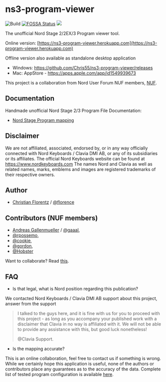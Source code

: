 # ns3-program-viewer

![Build](https://travis-ci.com/Chris55/ns3-program-viewer.svg?branch=main)
[![FOSSA Status](https://app.fossa.com/api/projects/git%2Bgithub.com%2FChris55%2Fns3-program-viewer.svg?type=shield)](https://app.fossa.com/projects/git%2Bgithub.com%2FChris55%2Fns3-program-viewer?ref=badge_shield)
![](https://img.shields.io/badge/Coverage-88%25-83A603.svg?prefix=$coverage$)


The unofficial Nord Stage 2/2EX/3 Program viewer tool.

Online version: [https://ns3-program-viewer.herokuapp.com](https://ns3-program-viewer.herokuapp.com)

Offline version also available as standalone desktop application
- Windows: https://github.com/Chris55/ns3-program-viewer/releases
- Mac: AppStore - https://apps.apple.com/app/id1549939673

This project is a collaboration from Nord User Forum NUF members, [NUF](https://www.norduserforum.com/nord-stage-forum-f3/ns3-program-viewer-t19939.html).

## Documentation
Handmade unofficial Nord Stage 2/3 Program File Documentation:
- [Nord Stage Program mapping](https://chris55.github.io/ns3-program-viewer/)



## Disclaimer
We are not affiliated, associated, endorsed by, or in any way officially connected with Nord Keyboards / Clavia DMI AB, or any of its subsidiaries or its affiliates.
The official Nord Keyboards website can be found at https://www.nordkeyboards.com
The names Nord and Clavia as well as related names, marks, emblems and images are registered trademarks of their respective owners.

## Author
- [Christian Florentz](https://www.linkedin.com/in/christian-florentz-b2530575/) / [@florence](https://www.norduserforum.com/member26720.html)

## Contributors (NUF members)

- [Andreas Gallenmueller](https://www.linkedin.com/in/andreas-gallenmueller-0b09721/) / [@gaaal](https://www.norduserforum.com/member17851.html),
- [@rpossemo](https://www.norduserforum.com/member29445.html),
- [@cookie](https://www.norduserforum.com/member2298.html),
- [@gordon](https://www.norduserforum.com/member9895.html),
- [@Hobster](https://www.norduserforum.com/member15701.html)

Want to collaborate? Read [this](./docs/readme.md).


## FAQ

- Is that legal, what is Nord position regarding this publication?

We contacted Nord Keyboards / Clavia DMI AB support about this project, answer from the support

> I talked to the guys here, and it is fine with us for you to proceed with this project - as long as you accompany your published work with a disclaimer that Clavia in no way is affiliated with it. We will not be able to provide any assistance with this, but good luck nonetheless!
>
> @Clavia Support.

- Is the mapping accurate?

This is an online collaboration, feel free to contact us if something is wrong. While we certainly hope this application is useful, none of the authors or contributors place any guarantees as to the accuracy of the data.
Complete list of tested program configuration is available [here](./docs/test-result.md).
